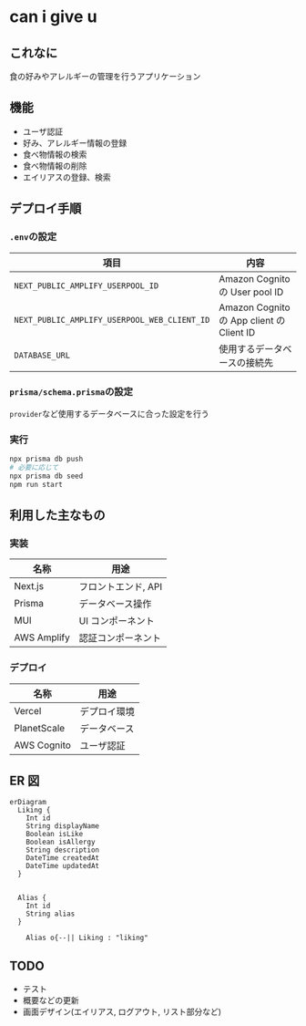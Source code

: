 # can i give u

## これなに

食の好みやアレルギーの管理を行うアプリケーション

## 機能

- ユーザ認証
- 好み、アレルギー情報の登録
- 食べ物情報の検索
- 食べ物情報の削除
- エイリアスの登録、検索

## デプロイ手順

### `.env`の設定

| 項目                                         | 内容                                      |
| -------------------------------------------- | ----------------------------------------- |
| `NEXT_PUBLIC_AMPLIFY_USERPOOL_ID`            | Amazon Cognito の User pool ID            |
| `NEXT_PUBLIC_AMPLIFY_USERPOOL_WEB_CLIENT_ID` | Amazon Cognito の App client の Client ID |
| `DATABASE_URL`                               | 使用するデータベースの接続先              |

### `prisma/schema.prisma`の設定

`provider`など使用するデータベースに合った設定を行う

### 実行

```bash
npx prisma db push
# 必要に応じて
npx prisma db seed
npm run start
```

## 利用した主なもの

### 実装

| 名称        | 用途                |
| ----------- | ------------------- |
| Next.js     | フロントエンド, API |
| Prisma      | データベース操作    |
| MUI         | UI コンポーネント   |
| AWS Amplify | 認証コンポーネント  |

### デプロイ

| 名称        | 用途         |
| ----------- | ------------ |
| Vercel      | デプロイ環境 |
| PlanetScale | データベース |
| AWS Cognito | ユーザ認証   |

## ER 図

```mermaid
erDiagram
  Liking {
    Int id
    String displayName
    Boolean isLike
    Boolean isAllergy
    String description
    DateTime createdAt
    DateTime updatedAt
  }


  Alias {
    Int id
    String alias
  }

    Alias o{--|| Liking : "liking"
```

## TODO

- テスト
- 概要などの更新
- 画面デザイン(エイリアス, ログアウト, リスト部分など)
